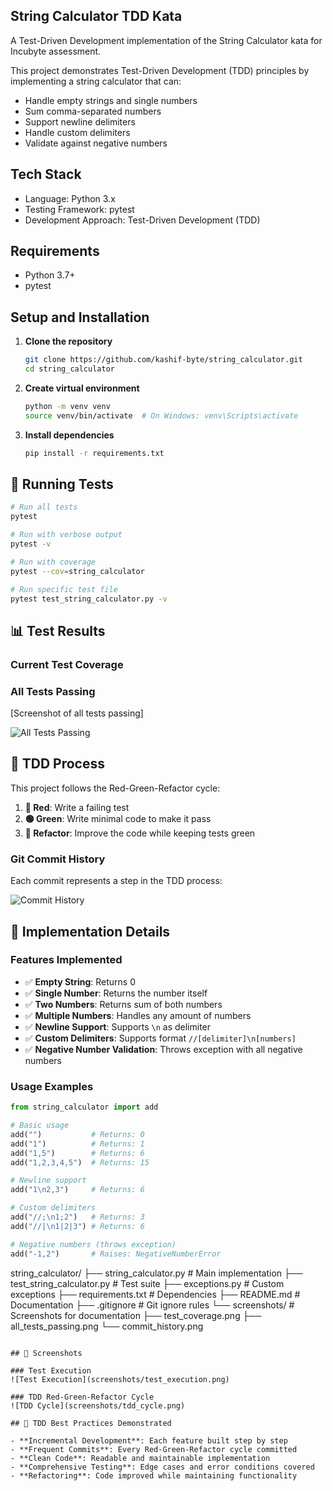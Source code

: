 ## String Calculator TDD Kata

A Test-Driven Development implementation of the String Calculator kata for Incubyte assessment.



This project demonstrates Test-Driven Development (TDD) principles by implementing a string calculator that can:
- Handle empty strings and single numbers
- Sum comma-separated numbers
- Support newline delimiters
- Handle custom delimiters
- Validate against negative numbers

## Tech Stack

-   Language: Python 3.x
-   Testing Framework: pytest
-   Development Approach: Test-Driven Development (TDD)

## Requirements

- Python 3.7+
- pytest

## Setup and Installation

1. **Clone the repository**
   ```bash
   git clone https://github.com/kashif-byte/string_calculator.git
   cd string_calculator
   ```

2. **Create virtual environment**
   ```bash
   python -m venv venv
   source venv/bin/activate  # On Windows: venv\Scripts\activate
   ```

3. **Install dependencies**
   ```bash
   pip install -r requirements.txt
   ```

## 🧪 Running Tests

```bash
# Run all tests
pytest

# Run with verbose output
pytest -v

# Run with coverage
pytest --cov=string_calculator

# Run specific test file
pytest test_string_calculator.py -v
```

## 📊 Test Results

### Current Test Coverage


### All Tests Passing
[Screenshot of all tests passing]

![All Tests Passing](screenshots/all_tests_passing.png)

## 🔄 TDD Process

This project follows the Red-Green-Refactor cycle:

1. **🔴 Red**: Write a failing test
2. **🟢 Green**: Write minimal code to make it pass
3. **🔵 Refactor**: Improve the code while keeping tests green

### Git Commit History
Each commit represents a step in the TDD process:

![Commit History](screenshots/commit_history.png)

## 📝 Implementation Details

### Features Implemented

- ✅ **Empty String**: Returns 0
- ✅ **Single Number**: Returns the number itself
- ✅ **Two Numbers**: Returns sum of both numbers
- ✅ **Multiple Numbers**: Handles any amount of numbers
- ✅ **Newline Support**: Supports `\n` as delimiter
- ✅ **Custom Delimiters**: Supports format `//[delimiter]\n[numbers]`
- ✅ **Negative Number Validation**: Throws exception with all negative numbers

### Usage Examples

```python
from string_calculator import add

# Basic usage
add("")           # Returns: 0
add("1")          # Returns: 1
add("1,5")        # Returns: 6
add("1,2,3,4,5")  # Returns: 15

# Newline support
add("1\n2,3")     # Returns: 6

# Custom delimiters
add("//;\n1;2")   # Returns: 3
add("//|\n1|2|3") # Returns: 6

# Negative numbers (throws exception)
add("-1,2")       # Raises: NegativeNumberError
```


string_calculator/
├── string_calculator.py      # Main implementation
├── test_string_calculator.py # Test suite
├── exceptions.py             # Custom exceptions
├── requirements.txt          # Dependencies
├── README.md                # Documentation
├── .gitignore               # Git ignore rules
└── screenshots/             # Screenshots for documentation
    ├── test_coverage.png
    ├── all_tests_passing.png
    └── commit_history.png
```

## 📸 Screenshots

### Test Execution
![Test Execution](screenshots/test_execution.png)

### TDD Red-Green-Refactor Cycle
![TDD Cycle](screenshots/tdd_cycle.png)

## 🤝 TDD Best Practices Demonstrated

- **Incremental Development**: Each feature built step by step
- **Frequent Commits**: Every Red-Green-Refactor cycle committed
- **Clean Code**: Readable and maintainable implementation
- **Comprehensive Testing**: Edge cases and error conditions covered
- **Refactoring**: Code improved while maintaining functionality


